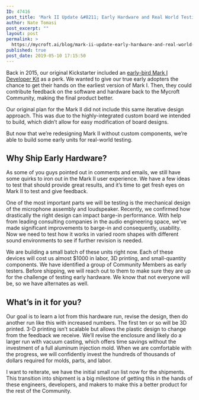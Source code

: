 ```yaml
---
ID: 47416
post_title: 'Mark II Update &#8211; Early Hardware and Real World Testing'
author: Nate Tomasi
post_excerpt: ""
layout: post
permalink: >
  https://mycroft.ai/blog/mark-ii-update-early-hardware-and-real-world-testing/
published: true
post_date: 2019-05-10 17:15:50
---
```

Back in 2015, our original Kickstarter included an <a href="https://mycroft.ai/blog/making-a-mycroft/" target="_blank" rel="noopener noreferrer">early-bird Mark I Developer Kit</a> as a perk. We wanted to give our true early adopters the chance to get their hands on the earliest version of Mark I. Then, they could contribute feedback on the software and hardware back to the Mycroft Community, making the final product better.

Our original plan for the Mark II did not include this same iterative design approach. This was due to the highly-integrated custom board we intended to build, which didn’t allow for easy modification of board designs.

But now that we’re redesigning Mark II without custom components, we’re able to build some early units for real-world testing.
<h2>Why Ship Early Hardware?</h2>
As some of you guys pointed out in comments and emails, we still have some quirks to iron out in the Mark II user experience. We have a few ideas to test that should provide great results, and it’s time to get fresh eyes on Mark II to test and give feedback.

One of the most important parts we will be testing is the mechanical design of the microphone assembly and loudspeaker. Recently, we confirmed how drastically the right design can impact barge-in performance. With help from leading consulting companies in the audio engineering space, we've made significant improvements to barge-in and consequently, usability. Now we need to test how it works in varied room shapes with different sound environments to see if further revision is needed.

We are building a small batch of these units right now. Each of these devices will cost us almost $1000 in labor, 3D printing, and small-quantity components. We have identified a group of Community Members as early testers. Before shipping, we will reach out to them to make sure they are up for the challenge of testing early hardware. We know that not everyone will be, so we have alternates as well.
<h2>What’s in it for you?</h2>
Our goal is to learn a lot from this hardware run, revise the design, then do another run like this with increased numbers. The first ten or so will be 3D printed. 3-D printing isn’t scalable but allows the plastic design to change from the feedback we receive. We’ll revise the enclosure and likely do a larger run with vacuum casting, which offers time savings without the investment of a full aluminum injection mold. When we are comfortable with the progress, we will confidently invest the hundreds of thousands of dollars required for molds, parts, and labor.

I want to reiterate, we have the initial small run list now for the shipments. This transition into shipment is a big milestone of getting this in the hands of these engineers, developers, and makers to make this a better product for the rest of the Community.